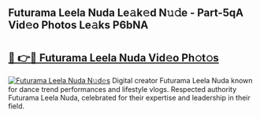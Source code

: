## Futurama Leela Nuda Le𝚊k𝚎d N𝚞𝚍e - Part-5qA Vid𝚎o Photos Le𝚊ks P6bNA

# <h2><a href="http://fbed049.evod.top/?m=Futurama+Leela+Nuda">🔗 👉🔴 Futurama Leela Nuda Vid𝚎o Ph𝚘t𝚘s</a></h2>

[![Futurama Leela Nuda N𝚞d𝚎s](https://i.imgur.com/8V9OHl7.gif)](http://fbed049.evod.top/?m=Futurama+Leela+Nuda)
Digital creator Futurama Leela Nuda known for dance trend performances and lifestyle vlogs. Respected authority Futurama Leela Nuda, celebrated for their expertise and leadership in their field. 
